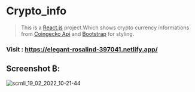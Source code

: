 # Crypto_info

> This is a [React.js](https://reactjs.org/) project.Which shows crypto currency informations from [Coingecko Api](https://api.coingecko.com/api/v3/coins/markets?vs_currency=inr&order=market_cap_desc&per_page=300&page=1&sparkline=flase#) and [Bootstrap](https://getbootstrap.com/) for styling.

### Visit : https://elegant-rosalind-397041.netlify.app/

## Screenshot ₿:
![scrnli_19_02_2022_10-21-44](https://user-images.githubusercontent.com/80594101/154786658-3e4c4f96-d08e-4c36-8da3-5219e544bac1.png)
